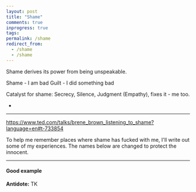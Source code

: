 ```yaml
---
layout: post
title: "Shame"
comments: true
inprogress: true
tags:
permalink: /shame
redirect_from:
  - /shame
  - /shame
---
```


Shame derives its power from being unspeakable.

Shame - I am bad
Guilt - I did something bad

Catalyst for shame: Secrecy, Silence, Judgment
(Empathy), fixes it - me too.

-

---

https://www.ted.com/talks/brene_brown_listening_to_shame?language=en#t-733854

To help me remember places where shame has fucked with me, I'll write out some of my experiences. The names below are changed to protect the innocent.

---

#### Good example

**Antidote:** TK
